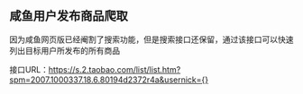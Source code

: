 ## 咸鱼用户发布商品爬取

因为咸鱼网页版已经阉割了搜索功能，但是搜索接口还保留，通过该接口可以快速列出目标用户所发布的所有商品

接口URL：https://s.2.taobao.com/list/list.htm?spm=2007.1000337.18.6.80194d2372r4a&usernick={}

